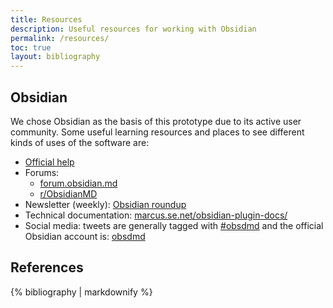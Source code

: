```yaml
---
title: Resources
description: Useful resources for working with Obsidian
permalink: /resources/
toc: true
layout: bibliography
---
```


## Obsidian

We chose Obsidian as the basis of this prototype due to its active user community. Some useful learning resources and places to see different kinds of uses of the software are:

- [Official help][obsdmd-help]
- Forums:
	- [forum.obsidian.md][obsdmd-forum]
	- [r/ObsidianMD][obsdmd-reddit]
- Newsletter (weekly): [Obsidian roundup][obsdmd-roundup]
- Technical documentation: [marcus.se.net/obsidian-plugin-docs/][obsdmd-tech]
- Social media: tweets are generally tagged with [\#obsdmd][obsdmd-tw-search] and the official Obsidian account is: [obsdmd][obsdmd-tw-acc]

[obsdmd-help]: https://help.obsidian.md/Obsidian/Index
[obsdmd-forum]: https://forum.obsidian.md
[obsdmd-reddit]: https://www.reddit.com/r/ObsidianMD/
[obsdmd-roundup]: https://obsidianroundup.org
[obsdmd-tech]: https://marcus.se.net/obsidian-plugin-docs/
[obsdmd-tw-search]: https://twitter.com/search?q=obsdmd
[obsdmd-tw-acc]: https://twitter.com/obsdmd

## References

{% bibliography | markdownify %}